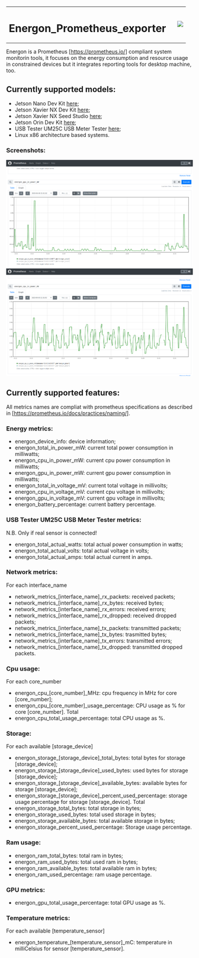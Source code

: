 <table>
    <tr>
        <td>
            <h1>Energon_Prometheus_exporter</h1>
        </td>
        <td>
            <img style="margin-left:1rem;" src="https://upload.wikimedia.org/wikipedia/commons/thumb/3/38/Prometheus_software_logo.svg/1200px-Prometheus_software_logo.svg.png"  width="10%">
        </td>
    </tr>
</table>

Energon is a Prometheus [https://prometheus.io/] compliant system monitorin tools, it focuses on the energy consumption and resource usage in constrained devices but it integrates reporting tools for desktop machine, too.

## Currently supported models:

- Jetson Nano Dev Kit [here](https://developer.nvidia.com/embedded/jetson-nano-developer-kit);
- Jetson Xavier NX Dev Kit [here](https://developer.nvidia.com/embedded/learn/get-started-jetson-xavier-nx-devkit); 
- Jetson Xavier NX Seed Studio [here](https://www.seeedstudio.com/Jetson-20-1-H1-p-5328.html);
- Jetson Orin Dev Kit [here](https://developer.nvidia.com/embedded/learn/jetson-agx-orin-devkit-user-guide/index.html);
- USB Tester UM25C USB Meter Tester [here](https://www.amazon.com/Bluetooth-Voltmeter-Multimeter-Resistance-Impedance/dp/B07PZRSYXD);
- Linux x86 architecture based systems.

### Screenshots:
![Energon Grafana Dashboard](./images/energon_screen1.png)
![Energon Grafana Dashboard](./images/energon_screen2.png)

## Currently supported features:
All metrics names are compliat with prometheus specifications as described in [https://prometheus.io/docs/practices/naming/].

### Energy metrics:
- energon_device_info: device information;
- energon_total_in_power_mW: current total power consumption in milliwatts;
- energon_cpu_in_power_mW: current cpu power consumption in milliwatts;
- energon_gpu_in_power_mW: current gpu power consumption in milliwatts;
- energon_total_in_voltage_mV: current total voltage in millivolts;
- energon_cpu_in_voltage_mV: current cpu voltage in millivolts;
- energon_gpu_in_voltage_mV: current gpu voltage in millivolts;
- energon_battery_percentage: current battery percentage.

### USB Tester UM25C USB Meter Tester metrics:
N.B. Only if real sensor is connected!
- energon_total_actual_watts: total actual power consumption in watts;
- energon_total_actual_volts: total actual voltage in volts;
- energon_total_actual_amps: total actual current in amps.

### Network metrics:
For each interface_name
- network_metrics_[interface_name]_rx_packets: received packets;
- network_metrics_[interface_name]_rx_bytes: received bytes;
- network_metrics_[interface_name]_rx_errors: received errors;
- network_metrics_[interface_name]_rx_dropped: received dropped packets;
- network_metrics_[interface_name]_tx_packets: transmitted packets;
- network_metrics_[interface_name]_tx_bytes: trasmitted bytes;
- network_metrics_[interface_name]_tx_errors: transmitted errors;
- network_metrics_[interface_name]_tx_dropped: transmitted dropped packets.

### Cpu usage:
For each core_number
- energon_cpu_[core_number]_MHz: cpu frequency in MHz for core [core_number];
- energon_cpu_[core_number]_usage_percentage: CPU usage as % for core [core_number].
Total
- energon_cpu_total_usage_percentage: total CPU usage as %.

### Storage:
For each available [storage_device]
- energon_storage_[storage_device]_total_bytes: total bytes for storage [storage_device];
- energon_storage_[storage_device]_used_bytes: used bytes for storage [storage_device];
- energon_storage_[storage_device]_available_bytes: available bytes for storage [storage_device];
- energon_storage_[storage_device]_percent_used_percentage: storage usage percentage for storage [storage_device].
Total
- energon_storage_total_bytes: total storage in bytes;
- energon_storage_used_bytes: total used storage in bytes;
- energon_storage_available_bytes: total available storage in bytes;
- energon_storage_percent_used_percentage: Storage usage percentage.

### Ram usage:
- energon_ram_total_bytes: total ram in bytes;
- energon_ram_used_bytes: total used ram in bytes;
- energon_ram_available_bytes: total available ram in bytes;
- energon_ram_used_percentage: ram usage percentage.

### GPU metrics:
- energon_gpu_total_usage_percentage: total GPU usage as %.

### Temperature metrics:
For each available [temperature_sensor]
- energon_temperature_[temperature_sensor]_mC: temperature in milliCelsius for sensor [temperature_sensor].



